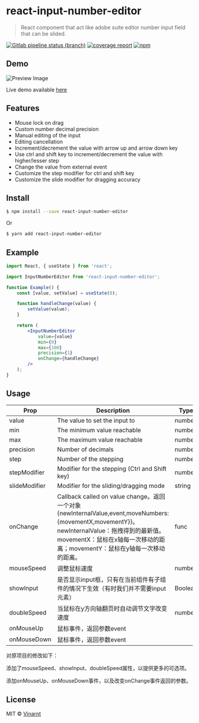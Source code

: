# react-input-number-editor

> React component that act like adobe suite editor number input field that can be slided.

[![Gitlab pipeline status (branch)](https://img.shields.io/gitlab/pipeline/Vinarnt/react-input-number-editor/master)](https://gitlab.com/Vinarnt/react-input-number-editor/commits/master)
[![coverage report](https://gitlab.com/Vinarnt/react-input-number-editor/badges/master/coverage.svg)](https://vinarnt.gitlab.io/react-input-number-editor/coverage/lcov-report)
[![npm](https://img.shields.io/npm/v/react-input-number-editor)](https://www.npmjs.com/package/react-input-number-editor)

## Demo

![Preview Image](https://gitlab.com/Vinarnt/react-input-number-editor/raw/master/resources/preview.gif 'Preview')

Live demo available [here](https://vinarnt.gitlab.io/react-input-number-editor)

## Features

-   Mouse lock on drag
-   Custom number decimal precision
-   Manual editing of the input
-   Editing cancellation
-   Increment/decrement the value with arrow up and arrow down key
-   Use ctrl and shift key to increment/decrement the value with higher/lesser step
-   Change the value from external event
-   Customize the step modifier for ctrl and shift key
-   Customize the slide modifier for dragging accuracy

## Install

```bash
$ npm install --save react-input-number-editor
```

Or

```bash
$ yarn add react-input-number-editor
```

## Example

```jsx
import React, { useState } from 'react';

import InputNumberEditor from 'react-input-number-editor';

function Example() {
    const [value, setValue] = useState(0);

    function handleChange(value) {
        setValue(value);
    }

    return (
        <InputNumberEditor
            value={value}
            min={0}
            max={100}
            precision={1}
            onChange={handleChange}
        />
    );
}
```

## Usage

| Prop          | Description                                                  | Type    | Default  | Required |
| ------------- | ------------------------------------------------------------ | ------- | -------- | -------- |
| value         | The value to set the input to                                | number  | 0        | Yes      |
| min           | The minimum value reachable                                  | number  | -        | No       |
| max           | The maximum value reachable                                  | number  | -        | No       |
| precision     | Number of decimals                                           | number  | 0        | No       |
| step          | Number of the stepping                                       | number  | 1        | No       |
| stepModifier  | Modifier for the stepping (Ctrl and Shift key)               | number  | 10       | No       |
| slideModifier | Modifier for the sliding/dragging mode                       | string  | 0.3      | No       |
| onChange      | Callback called on value change。返回一个对象{newInternalValue,event,moveNumbers:{movementX,movementY}}。newInternalValue：拖拽得到的最新值。movementX：鼠标在x轴每一次移动的距离；movementY：鼠标在y轴每一次移动的距离。 | func    | () => () | No       |
| mouseSpeed    | 调整鼠标速度                                                 | number  | 1        | No       |
| showInput     | 是否显示input框，只有在当前组件有子组件的情况下生效（有时我们并不需要input元素） | Boolean | true     | No       |
| doubleSpeed   | 当鼠标在y方向轴翻页时自动调节文字改变速度                    | number  | 1        | No       |
| onMouseUp     | 鼠标事件，返回参数event                                      |         |          |          |
| onMouseDown   | 鼠标事件，返回参数event                                      |         |          |          |

对原项目的修改如下：

添加了mouseSpeed、showInput、doubleSpeed属性，以提供更多的可选项。

添加onMouseUp、onMouseDown事件，以及改变onChange事件返回的参数。







## License

MIT © [Vinarnt](https://gitlab.com/Vinarnt)
